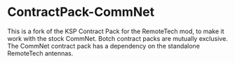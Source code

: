 # ContractPack-CommNet
This is a fork of the KSP Contract Pack for the RemoteTech mod, to make it work with the stock CommNet.
Botch contract packs are mutually exclusive.
The CommNet contract pack has a dependency on the standalone RemoteTech antennas.
